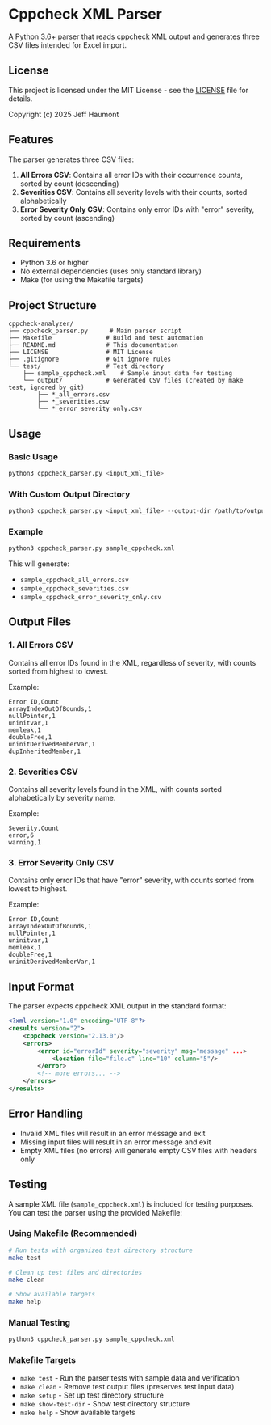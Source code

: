 # Cppcheck XML Parser

A Python 3.6+ parser that reads cppcheck XML output and generates three CSV files intended for Excel import.

## License

This project is licensed under the MIT License - see the [LICENSE](LICENSE) file for details.

Copyright (c) 2025 Jeff Haumont

## Features

The parser generates three CSV files:

1. **All Errors CSV**: Contains all error IDs with their occurrence counts, sorted by count (descending)
2. **Severities CSV**: Contains all severity levels with their counts, sorted alphabetically
3. **Error Severity Only CSV**: Contains only error IDs with "error" severity, sorted by count (ascending)

## Requirements

- Python 3.6 or higher
- No external dependencies (uses only standard library)
- Make (for using the Makefile targets)

## Project Structure

```
cppcheck-analyzer/
├── cppcheck_parser.py      # Main parser script
├── Makefile               # Build and test automation
├── README.md              # This documentation
├── LICENSE                # MIT License
├── .gitignore             # Git ignore rules
└── test/                  # Test directory
    ├── sample_cppcheck.xml    # Sample input data for testing
    └── output/            # Generated CSV files (created by make test, ignored by git)
        ├── *_all_errors.csv
        ├── *_severities.csv
        └── *_error_severity_only.csv
```

## Usage

### Basic Usage

```bash
python3 cppcheck_parser.py <input_xml_file>
```

### With Custom Output Directory

```bash
python3 cppcheck_parser.py <input_xml_file> --output-dir /path/to/output
```

### Example

```bash
python3 cppcheck_parser.py sample_cppcheck.xml
```

This will generate:
- `sample_cppcheck_all_errors.csv`
- `sample_cppcheck_severities.csv`
- `sample_cppcheck_error_severity_only.csv`

## Output Files

### 1. All Errors CSV
Contains all error IDs found in the XML, regardless of severity, with counts sorted from highest to lowest.

Example:
```csv
Error ID,Count
arrayIndexOutOfBounds,1
nullPointer,1
uninitvar,1
memleak,1
doubleFree,1
uninitDerivedMemberVar,1
dupInheritedMember,1
```

### 2. Severities CSV
Contains all severity levels found in the XML, with counts sorted alphabetically by severity name.

Example:
```csv
Severity,Count
error,6
warning,1
```

### 3. Error Severity Only CSV
Contains only error IDs that have "error" severity, with counts sorted from lowest to highest.

Example:
```csv
Error ID,Count
arrayIndexOutOfBounds,1
nullPointer,1
uninitvar,1
memleak,1
doubleFree,1
uninitDerivedMemberVar,1
```

## Input Format

The parser expects cppcheck XML output in the standard format:

```xml
<?xml version="1.0" encoding="UTF-8"?>
<results version="2">
    <cppcheck version="2.13.0"/>
    <errors>
        <error id="errorId" severity="severity" msg="message" ...>
            <location file="file.c" line="10" column="5"/>
        </error>
        <!-- more errors... -->
    </errors>
</results>
```

## Error Handling

- Invalid XML files will result in an error message and exit
- Missing input files will result in an error message and exit
- Empty XML files (no errors) will generate empty CSV files with headers only

## Testing

A sample XML file (`sample_cppcheck.xml`) is included for testing purposes. You can test the parser using the provided Makefile:

### Using Makefile (Recommended)

```bash
# Run tests with organized test directory structure
make test

# Clean up test files and directories
make clean

# Show available targets
make help
```

### Manual Testing

```bash
python3 cppcheck_parser.py sample_cppcheck.xml
```

### Makefile Targets

- `make test` - Run the parser tests with sample data and verification
- `make clean` - Remove test output files (preserves test input data)
- `make setup` - Set up test directory structure
- `make show-test-dir` - Show test directory structure
- `make help` - Show available targets 